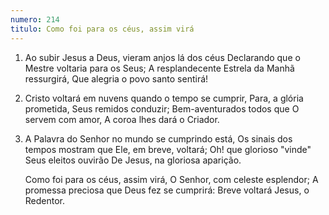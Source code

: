 ```yaml
---
numero: 214
titulo: Como foi para os céus, assim virá
---
```

1. Ao subir Jesus a Deus, vieram anjos lá dos céus
   Declarando que o Mestre voltaria para os Seus;
   A resplandecente Estrela da Manhã ressurgirá,
   Que alegria o povo santo sentirá!

2. Cristo voltará em nuvens quando o tempo se cumprir,
   Para, a glória prometida, Seus remidos conduzir;
   Bem-aventurados todos que O servem com amor,
   A coroa lhes dará o Criador.

3. A Palavra do Senhor no mundo se cumprindo está,
   Os sinais dos tempos mostram que Ele, em breve, voltará;
   Oh! que glorioso "vinde" Seus eleitos ouvirão
   De Jesus, na gloriosa aparição.

   Como foi para os céus, assim virá,
   O Senhor, com celeste esplendor;
   A promessa preciosa que Deus fez se cumprirá:
   Breve voltará Jesus, o Redentor.
